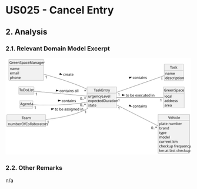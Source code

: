 # US025 - Cancel Entry

## 2. Analysis

### 2.1. Relevant Domain Model Excerpt 

![Domain Model](svg/us025-domain-model.svg)

### 2.2. Other Remarks

n/a
